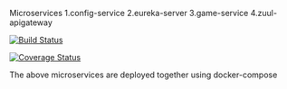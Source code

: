 Microservices
1.config-service
2.eureka-server
3.game-service
4.zuul-apigateway


[![Build Status](https://travis-ci.org/Ankiitaa/microservicedemo.svg?branch=master)](https://travis-ci.org/Ankiitaa/microservicedemo)

[![Coverage Status](https://codecov.io/repos/github/Ankiitaa/microservicedemo/badge.svg?branch=master)](https://coveralls.io/github/Ankiitaa/microservicedemo)


The above microservices are deployed together using docker-compose
